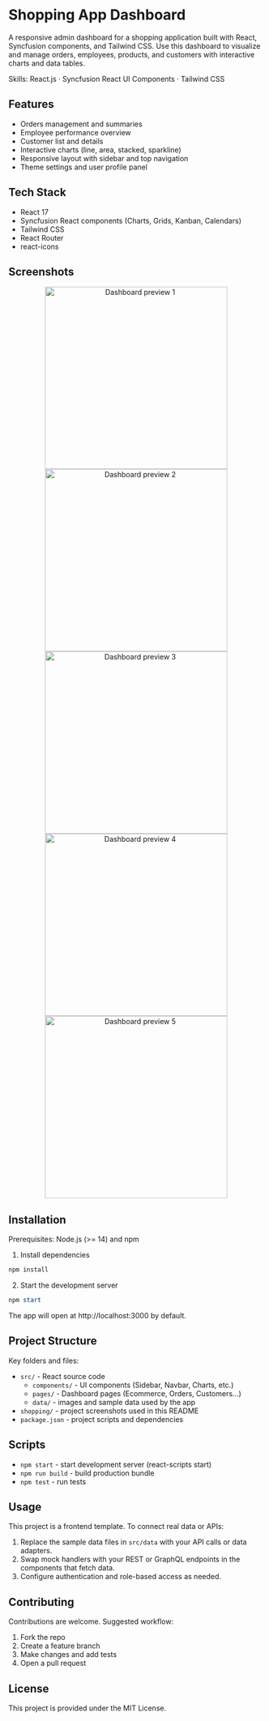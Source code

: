 # Shopping App Dashboard

A responsive admin dashboard for a shopping application built with React, Syncfusion components, and Tailwind CSS. Use this dashboard to visualize and manage orders, employees, products, and customers with interactive charts and data tables.


Skills: React.js · Syncfusion React UI Components · Tailwind CSS

## Features

- Orders management and summaries
- Employee performance overview
- Customer list and details
- Interactive charts (line, area, stacked, sparkline)
- Responsive layout with sidebar and top navigation
- Theme settings and user profile panel

## Tech Stack

- React 17
- Syncfusion React components (Charts, Grids, Kanban, Calendars)
- Tailwind CSS
- React Router
- react-icons

## Screenshots

<div align="center">
  <img src="./shopping/Capture d'écran 2025-04-29 113233.png" width="360" alt="Dashboard preview 1" />
  <img src="./shopping/Capture d'écran 2025-04-29 113246.png" width="360" alt="Dashboard preview 2" />
  <img src="./shopping/Capture d'écran 2025-04-29 113333.png" width="360" alt="Dashboard preview 3" />
  <img src="./shopping/Capture d'écran 2025-04-29 113350.png" width="360" alt="Dashboard preview 4" />
  <img src="./shopping/Capture d'écran 2025-04-29 113412.png" width="360" alt="Dashboard preview 5" />
</div>

## Installation

Prerequisites: Node.js (>= 14) and npm

1. Install dependencies

```powershell
npm install
```

2. Start the development server

```powershell
npm start
```

The app will open at http://localhost:3000 by default.

## Project Structure

Key folders and files:

- `src/` - React source code
  - `components/` - UI components (Sidebar, Navbar, Charts, etc.)
  - `pages/` - Dashboard pages (Ecommerce, Orders, Customers...)
  - `data/` - images and sample data used by the app
- `shopping/` - project screenshots used in this README
- `package.json` - project scripts and dependencies

## Scripts

- `npm start` - start development server (react-scripts start)
- `npm run build` - build production bundle
- `npm test` - run tests

## Usage

This project is a frontend template. To connect real data or APIs:

1. Replace the sample data files in `src/data` with your API calls or data adapters.
2. Swap mock handlers with your REST or GraphQL endpoints in the components that fetch data.
3. Configure authentication and role-based access as needed.

## Contributing

Contributions are welcome. Suggested workflow:

1. Fork the repo
2. Create a feature branch
3. Make changes and add tests
4. Open a pull request

## License

This project is provided under the MIT License.
